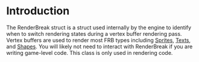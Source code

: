 # Introduction

The RenderBreak struct is a struct used internally by the engine to identify when to switch rendering states during a vertex buffer rendering pass. Vertex buffers are used to render most FRB types including [Sprites](../../../../frb/docs/index.php), [Texts](../../../../frb/docs/index.php), and [Shapes](../../../../frb/docs/index.php). You will likely not need to interact with RenderBreak if you are writing game-level code. This class is only used in rendering code.
